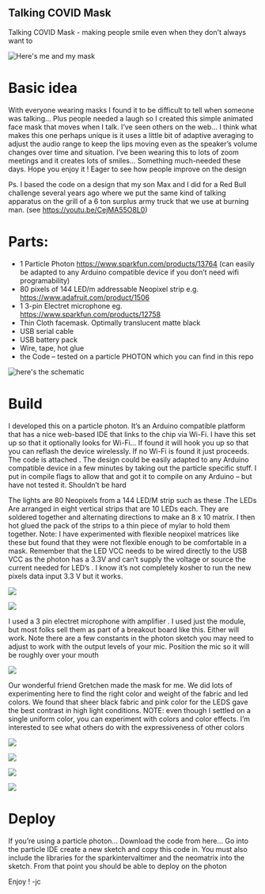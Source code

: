 ## Talking COVID Mask
Talking COVID Mask - making people smile even when they don't always want to

![Here's me and my mask](/images/me.png)

# Basic idea
With everyone wearing masks I found it to be difficult to tell when someone was talking… Plus people needed a laugh so I created this simple animated face mask that moves when I talk. I’ve seen others on the web… I think what makes this one perhaps unique is it uses a little bit of adaptive averaging to adjust the audio range to keep the lips moving even as the speaker’s volume changes over time and situation. I’ve been wearing this to lots of zoom meetings and it creates lots of smiles… Something much-needed these days. Hope you enjoy it !
Eager to see how people improve on the design

Ps. I based the code on a design that my son Max and I did for a Red Bull challenge several years ago where we put the same kind of talking apparatus on the grill of a 6 ton surplus army truck that we use at burning man.  (see https://youtu.be/CejMA55O8L0)

# Parts:
* 1 Particle Photon   https://www.sparkfun.com/products/13764  (can easily be adapted to any Arduino compatible device if you don’t need wifi programability)
* 80 pixels of 144 LED/m addressable Neopixel strip e.g. https://www.adafruit.com/product/1506
* 1 3-pin Electret microphone  eg. https://www.sparkfun.com/products/12758 
* Thin Cloth facemask. Optimally translucent matte black 
* USB serial cable
* USB battery pack
* Wire, tape, hot glue
* the  Code   – tested on a particle PHOTON  which you can find in this repo


![here's the schematic](/images/schematic.png)

# Build
I developed this on a particle photon. It’s an Arduino compatible platform that has a nice web-based IDE that links to the chip via Wi-Fi. I have this set up so that it optionally looks for Wi-Fi… If found it will hook you up so that you can reflash the device wirelessly. If no Wi-Fi is found it just proceeds. The code is attached . The design could be easily adapted to any Arduino compatible device in a few minutes by taking out the particle specific stuff. I put in compile flags to allow that and got it to compile on any Arduino – but have not tested it. Shouldn’t be hard

The lights are 80 Neopixels  from a 144 LED/M strip such as these  .The LEDs Are arranged in eight vertical strips that are 10 LEDs each. They are soldered together and alternating directions to make an 8 x 10 matrix. I then hot glued the pack of the strips to a thin piece of mylar to hold them together. Note: I have experimented with flexible neopixel matrices like these but found that they were not flexible enough to be comfortable in a mask. Remember that the LED VCC needs to be wired directly to the USB VCC as the photon has a  3.3V and can’t supply the  voltage or source the current needed for  LED’s . I know it’s not completely kosher to run the new pixels data input  3.3 V but it works.

![](/images/glue.png)

![](/images/glued.png)

I used a 3 pin electret microphone with amplifier . I used  just the module, but most folks sell them as part of a breakout board like this. Either will work. Note there are a few constants in the photon sketch you may need to adjust to work with the output levels of your mic. Position the mic so it will be roughly over your mouth

![](/images/back.png)

Our wonderful friend Gretchen made the mask for me. We did lots of experimenting here to find the right color and weight of the fabric and led colors. We found that sheer black fabric and pink color for the LEDS  gave the best contrast in high light conditions. NOTE: even though I settled on a single uniform color, you can experiment with colors and color effects. I’m interested to see what others do with the expressiveness of other colors

![](/images/mask.png)

![](/images/maskclosed.png)

![](/images/maskopened.png)

![](/images/masksmile.png)

# Deploy
If you’re using a particle photon… Download the code from here… Go into the particle IDE create a new sketch and copy this code in. You must also include the libraries for the sparkintervaltimer and the neomatrix into the sketch.  From that point you should be able to deploy on the photon

Enjoy !
-jc
